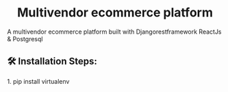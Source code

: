 <h1 align="center" id="title">Multivendor ecommerce platform</h1>

<p id="description">A multivendor ecommerce platform built with Djangorestframework ReactJs &amp; Postgresql</p>

<h2>🛠️ Installation Steps:</h2>

<p>1. pip install virtualenv</p>
